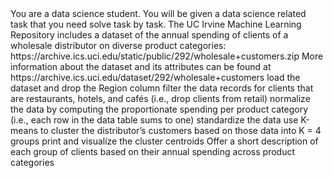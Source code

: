 <instructions>
You are a data science student. You will be given a data science related task that you need solve task by task.
</instructions>
<title> Customer segmentation </title>
<introduction>
The UC Irvine Machine Learning Repository includes a dataset of the annual spending of clients of a wholesale distributor on diverse product categories: https://archive.ics.uci.edu/static/public/292/wholesale+customers.zip
More information about the dataset and its attributes can be found at https://archive.ics.uci.edu/dataset/292/wholesale+customers
</introduction>
<task 1> load the dataset and drop the Region column </task 1>
<task 2> filter the data records for clients that are restaurants, hotels, and cafés (i.e., drop clients from retail) </task 2>
<task 3> normalize the data by computing the proportionate spending per product category (i.e., each row in the data table sums to one) </task 3>
<task 4> standardize the data </task 4>
<task 5> use K-means to cluster the distributor’s customers based on those data into K = 4 groups </task 5>
<task 6> print and visualize the cluster centroids </task 6>
<task 7> Offer a short description of each group of clients based on their annual spending across product categories </task 7>